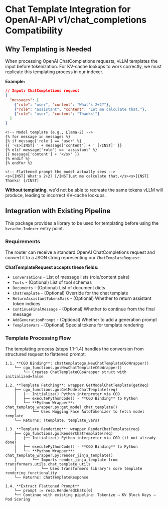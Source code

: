 # Chat Template Integration for OpenAI-API v1/chat_completions Compatibility

## Why Templating is Needed

When processing OpenAI ChatCompletions requests, vLLM templates the input before tokenization. 
For KV-cache lookups to work correctly, we must replicate this templating process in our indexer.

**Example:**
```json
// Input: ChatCompletions request
{
  "messages": [
    {"role": "user", "content": "What's 2+2?"},
    {"role": "assistant", "content": "Let me calculate that."},
    {"role": "user", "content": "Thanks!"}
  ]
}
```

```jinja2
<!-- Model template (e.g., Llama-2) -->
{% for message in messages %}
{% if message['role'] == 'user' %}
{{ '<s>[INST] ' + message['content'] + ' [/INST]' }}
{% elif message['role'] == 'assistant' %}
{{ message['content'] + '</s>' }}
{% endif %}
{% endfor %}
```

```text
<!-- Flattened prompt the model actually sees -->
<s>[INST] What's 2+2? [/INST]Let me calculate that.</s><s>[INST] Thanks! [/INST]
```

**Without templating**, we'd not be able to recreate the same tokens vLLM will produce, leading to incorrect KV-cache lookups.

## Integration with Existing Pipeline

This package provides a library to be used for templating before using the `kvcache.Indexer` entry point.

### Requirements

The router can receive a standard OpenAI ChatCompletions request and convert it to a JSON string representing our `ChatTemplateRequest`:

**ChatTemplateRequest accepts these fields:**
- `Conversations` - List of message lists (role/content pairs)
- `Tools` - (Optional) List of tool schemas
- `Documents` - (Optional) List of document dicts
- `ChatTemplate` - (Optional) Override for the chat template
- `ReturnAssistantTokensMask` - (Optional) Whether to return assistant token indices
- `ContinueFinalMessage` - (Optional) Whether to continue from the final message
- `AddGenerationPrompt` - (Optional) Whether to add a generation prompt
- `TemplateVars` - (Optional) Special tokens for template rendering

### Template Processing Flow

The templating process (steps 1.1-1.4) handles the conversion from structured request to flattened prompt:

```
1.1. **CGO Binding**: chattemplatego.NewChatTemplateCGoWrapper()
    └── cgo_functions.go:NewChatTemplateCGoWrapper()
        └── Creates ChatTemplateCGoWrapper struct with initialized=false

1.2. **Template Fetching**: wrapper.GetModelChatTemplate(getReq)
    ├── cgo_functions.go:GetModelChatTemplate(req)
    │   ├── Initialize() Python interpreter via CGO
    │   ├── executePythonCode() - **CGO Binding** to Python
    │   └── **Python Wrapper**: chat_template_wrapper.py:get_model_chat_template()
    │       └── Uses Hugging Face AutoTokenizer to fetch model template
    └── Returns: (template, template_vars)

1.3. **Template Rendering**: wrapper.RenderChatTemplate(req)
    ├── cgo_functions.go:RenderChatTemplate(req)
    │   ├── Initialize() Python interpreter via CGO (if not already done)
    │   ├── executePythonCode() - **CGO Binding** to Python
    │   └── **Python Wrapper**: chat_template_wrapper.py:render_jinja_template()
    │       └── Imports render_jinja_template from transformers.utils.chat_template_utils
    │           └── Uses transformers library's core template rendering functionality
    └── Returns: ChatTemplateResponse

1.4. **Extract Flattened Prompt**
    └── prompt := resp.RenderedChats[0]
    └── Continue with existing pipeline: Tokenize → KV Block Keys → Pod Scoring
```

